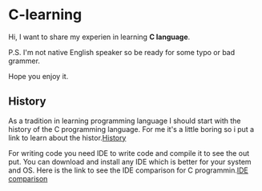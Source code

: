 # C-learning
Hi, I want to share my experien in learning **C language**.

P.S. I'm not native English speaker so be ready for some
typo or bad grammer.

Hope you enjoy it.

## History
As a tradition in learning programming language I should start with the history of the C programming language.
For me it's a little boring so i put a link to learn about the histor.[History](https://en.wikipedia.org/wiki/C_(programming_language))

For writing code you need IDE to write code and compile it to see the out put. You can download and install any IDE which is better for your system and OS.
Here is the link to see the IDE comparison for C programmin.[IDE comparison](https://en.wikipedia.org/wiki/Comparison_of_integrated_development_environments#C/C++)
